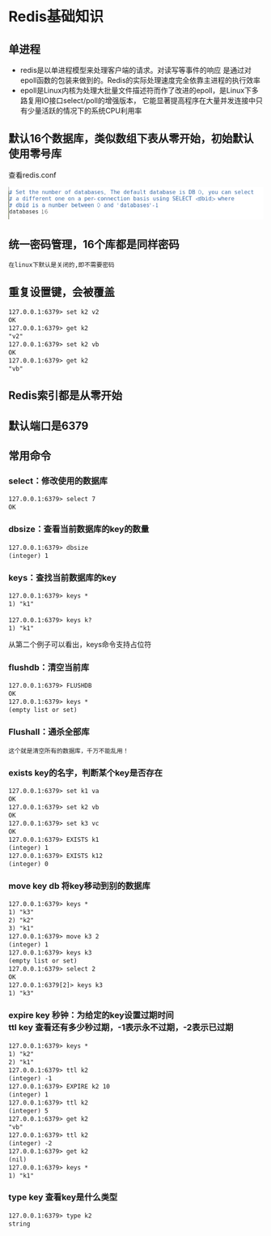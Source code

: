 # Redis基础知识
## 单进程
* redis是以单进程模型来处理客户端的请求。对读写等事件的响应 是通过对epoll函数的包装来做到的。Redis的实际处理速度完全依靠主进程的执行效率
* epoll是Linux内核为处理大批量文件描述符而作了改进的epoll，是Linux下多路复用IO接口select/poll的增强版本， 它能显著提高程序在大量并发连接中只有少量活跃的情况下的系统CPU利用率

## 默认16个数据库，类似数组下表从零开始，初始默认使用零号库
查看redis.conf<br>

![无法加载图片](https://github.com/Ywfy/Learning-summary-for-Redis/blob/master/Basic/db.png)<br>

## 统一密码管理，16个库都是同样密码
```
在linux下默认是关闭的,即不需要密码
```

## 重复设置键，会被覆盖
```
127.0.0.1:6379> set k2 v2
OK
127.0.0.1:6379> get k2
"v2"
127.0.0.1:6379> set k2 vb
OK
127.0.0.1:6379> get k2
"vb"
```

## Redis索引都是从零开始
## 默认端口是6379

## 常用命令

### select：修改使用的数据库
```
127.0.0.1:6379> select 7
OK
```

### dbsize：查看当前数据库的key的数量
```
127.0.0.1:6379> dbsize
(integer) 1
```

### keys：查找当前数据库的key
```
127.0.0.1:6379> keys *
1) "k1"

127.0.0.1:6379> keys k?
1) "k1"
```
从第二个例子可以看出，keys命令支持占位符

### flushdb：清空当前库
```
127.0.0.1:6379> FLUSHDB
OK
127.0.0.1:6379> keys *
(empty list or set)
```

### Flushall：通杀全部库
```
这个就是清空所有的数据库，千万不能乱用！
```

###  exists key的名字，判断某个key是否存在
```
127.0.0.1:6379> set k1 va
OK
127.0.0.1:6379> set k2 vb
OK
127.0.0.1:6379> set k3 vc
OK
127.0.0.1:6379> EXISTS k1
(integer) 1
127.0.0.1:6379> EXISTS k12
(integer) 0
```

###  move key db 将key移动到别的数据库
```
127.0.0.1:6379> keys *
1) "k3"
2) "k2"
3) "k1"
127.0.0.1:6379> move k3 2
(integer) 1
127.0.0.1:6379> keys k3
(empty list or set)
127.0.0.1:6379> select 2
OK
127.0.0.1:6379[2]> keys k3
1) "k3"
```

###  expire key 秒钟：为给定的key设置过期时间<br>ttl key 查看还有多少秒过期，-1表示永不过期，-2表示已过期
```
127.0.0.1:6379> keys *
1) "k2"
2) "k1"
127.0.0.1:6379> ttl k2
(integer) -1
127.0.0.1:6379> EXPIRE k2 10
(integer) 1
127.0.0.1:6379> ttl k2
(integer) 5
127.0.0.1:6379> get k2
"vb"
127.0.0.1:6379> ttl k2
(integer) -2
127.0.0.1:6379> get k2
(nil)
127.0.0.1:6379> keys *
1) "k1"
```

###  type key 查看key是什么类型
```
127.0.0.1:6379> type k2
string
```
